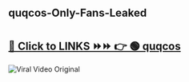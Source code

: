 
 ## quqcos-Only-Fans-Leaked

# <h2><a href="https://clipsfans.com/quqcos&ref=git">🔗 Click to LINKS ⏩⏩ 👉 🟢 quqcos </a></h2>

<a href="https://clipsfans.com/quqcos&ref=git" rel="nofollow" data-target="animated-image.originalLink"><img src="https://i.ibb.co.com/xMMVF88/686577567.gif" alt="Viral Video Original" style="max-width: 100%; display: inline-block;" data-target="animated-image.originalImage"></a>
